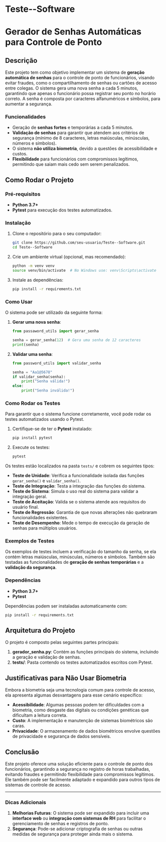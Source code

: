 # Teste--Software


# Gerador de Senhas Automáticas para Controle de Ponto

## Descrição
Este projeto tem como objetivo implementar um sistema de **geração automática de senhas** para o controle de ponto de funcionários, visando evitar fraudes, como o compartilhamento de senhas ou cartões de acesso entre colegas. O sistema gera uma nova senha a cada 5 minutos, garantindo que apenas o funcionário possa registrar seu ponto no horário correto. A senha é composta por caracteres alfanuméricos e símbolos, para aumentar a segurança.

### Funcionalidades
- Geração de **senhas fortes** e temporárias a cada 5 minutos.
- **Validação de senhas** para garantir que atendem aos critérios de segurança (mínimo de 8 caracteres, letras maiúsculas, minúsculas, números e símbolos).
- O sistema **não utiliza biometria**, devido a questões de acessibilidade e custos.
- **Flexibilidade** para funcionários com compromissos legítimos, permitindo que saiam mais cedo sem serem penalizados.

## Como Rodar o Projeto

### Pré-requisitos
- **Python 3.7+**
- **Pytest** para execução dos testes automatizados.

### Instalação
1. Clone o repositório para o seu computador:
   ```bash
   git clone https://github.com/seu-usuario/Teste--Software.git
   cd Teste--Software
   ```

2. Crie um ambiente virtual (opcional, mas recomendado):
   ```bash
   python -m venv venv
   source venv/bin/activate  # No Windows use: venv\Scripts\activate
   ```

3. Instale as dependências:
   ```bash
   pip install -r requirements.txt
   ```

### Como Usar
O sistema pode ser utilizado da seguinte forma:

1. **Gerar uma nova senha**:
   ```python
   from passaword_utils import gerar_senha
   
   senha = gerar_senha(12)  # Gera uma senha de 12 caracteres
   print(senha)
   ```

2. **Validar uma senha**:
   ```python
   from password_utils import validar_senha
   
   senha = "Aa1@5678"
   if validar_senha(senha):
       print("Senha válida!")
   else:
       print("Senha inválida!")
   ```

### Como Rodar os Testes
Para garantir que o sistema funcione corretamente, você pode rodar os testes automatizados usando o Pytest.

1. Certifique-se de ter o **Pytest** instalado:
   ```bash
   pip install pytest
   ```

2. Execute os testes:
   ```bash
   pytest
   ```

Os testes estão localizados na pasta `tests/` e cobrem os seguintes tipos:
- **Teste de Unidade**: Verifica a funcionalidade isolada das funções `gerar_senha()` e `validar_senha()`.
- **Teste de Integração**: Testa a integração das funções do sistema.
- **Teste de Sistema**: Simula o uso real do sistema para validar a integração geral.
- **Teste de Aceitação**: Valida se o sistema atende aos requisitos do usuário final.
- **Teste de Regressão**: Garantia de que novas alterações não quebraram funcionalidades existentes.
- **Teste de Desempenho**: Mede o tempo de execução da geração de senhas para múltiplos usuários.

### Exemplos de Testes
Os exemplos de testes incluem a verificação do tamanho da senha, se ela contém letras maiúsculas, minúsculas, números e símbolos. Também são testadas as funcionalidades de **geração de senhas temporárias** e a **validação da segurança**.

### Dependências
- **Python 3.7+**
- **Pytest**

Dependências podem ser instaladas automaticamente com:
```bash
pip install -r requirements.txt
```

## Arquitetura do Projeto
O projeto é composto pelas seguintes partes principais:

1. **gerador_senha.py**: Contém as funções principais do sistema, incluindo a geração e validação de senhas.
2. **tests/**: Pasta contendo os testes automatizados escritos com Pytest.

## Justificativas para Não Usar Biometria
Embora a biometria seja uma tecnologia comum para controle de acesso, ela apresenta algumas desvantagens para esse cenário específico:
- **Acessibilidade**: Algumas pessoas podem ter dificuldades com a biometria, como desgaste das digitais ou condições genéticas que dificultam a leitura correta.
- **Custo**: A implementação e manutenção de sistemas biométricos são caras.
- **Privacidade**: O armazenamento de dados biométricos envolve questões de privacidade e segurança de dados sensíveis.

## Conclusão
Este projeto oferece uma solução eficiente para o controle de ponto dos funcionários, garantindo a segurança no registro de horas trabalhadas, evitando fraudes e permitindo flexibilidade para compromissos legítimos. Ele também pode ser facilmente adaptado e expandido para outros tipos de sistemas de controle de acesso.

---

### Dicas Adicionais
1. **Melhorias Futuras**: O sistema pode ser expandido para incluir uma **interface web** ou **integração com sistemas de RH** para facilitar o gerenciamento de senhas e registros de ponto.
2. **Segurança**: Pode-se adicionar criptografia de senhas ou outras medidas de segurança para proteger ainda mais o sistema.



